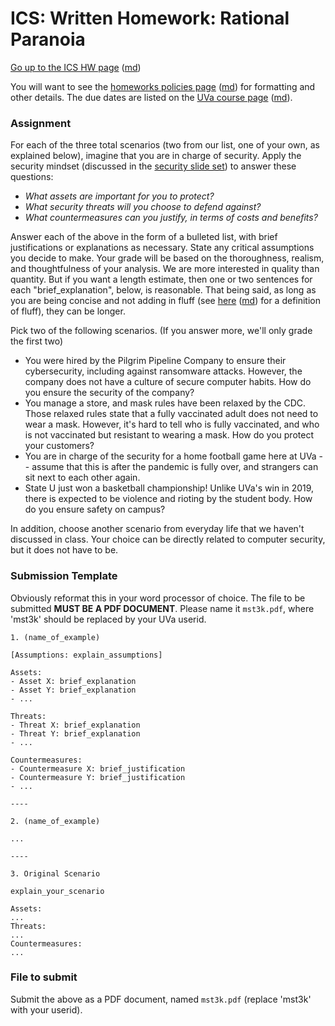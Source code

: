 ICS: Written Homework: Rational Paranoia
==========================================

[Go up to the ICS HW page](index.html) ([md](index.md))

You will want to see the [homeworks policies page](../uva/hw-policies.html)
([md](../uva/hw-policies.md)) for formatting and other details.  The due
dates are listed on the [UVa course page](../uva/index.html)
([md](../uva/index.md)).

### Assignment

For each of the three total scenarios (two from our list, one of your
own, as explained below), imagine that you are in charge of
security. Apply the security mindset (discussed in the [security slide
set](../slides/security-mindset.html#/)) to answer these questions:

- *What assets are important for you to protect?*
- *What security threats will you choose to defend against?*
- *What countermeasures can you justify, in terms of costs and benefits?*
	
Answer each of the above in the form of a bulleted list, with brief
justifications or explanations as necessary. State any critical
assumptions you decide to make. Your grade will be based on the
thoroughness, realism, and thoughtfulness of your analysis.  We are
more interested in quality than quantity.  But if you want a length
estimate, then one or two sentences for each "brief_explanation",
below, is reasonable.  That being said, as long as you are being
concise and not adding in fluff (see [here](../uva/hw-policies.html)
([md](../uva/hw-policies.md)) for a definition of fluff), they can be
longer.

Pick two of the following scenarios. (If you answer more, we'll
only grade the first two)

- You were hired by the Pilgrim Pipeline Company to ensure their cybersecurity, including against ransomware attacks.  However, the company does not have a culture of secure computer habits.  How do you ensure the security of the company?
- You manage a store, and mask rules have been relaxed by the CDC.  Those relaxed rules state that a fully vaccinated adult does not need to wear a mask.  However, it's hard to tell who is fully vaccinated, and who is not vaccinated but resistant to wearing a mask.  How do you protect your customers?
- You are in charge of the security for a home football game here at UVa -- assume that this is after the pandemic is fully over, and strangers can sit next to each other again.
- State U just won a basketball championship!  Unlike UVa's win in 2019, there is expected to be violence and rioting by the student body.  How do you ensure safety on campus?


In addition, choose another scenario from everyday life that we
haven't discussed in class.  Your choice can be directly related to
computer security, but it does not have to be.

### Submission Template

Obviously reformat this in your word processor of choice.  The file to
be submitted **MUST BE A PDF DOCUMENT**.  Please name it `mst3k.pdf`,
where 'mst3k' should be replaced by your UVa userid.


```
1. (name_of_example)

[Assumptions: explain_assumptions]

Assets:
- Asset X: brief_explanation
- Asset Y: brief_explanation
- ...

Threats:
- Threat X: brief_explanation
- Threat Y: brief_explanation
- ...

Countermeasures:
- Countermeasure X: brief_justification
- Countermeasure Y: brief_justification
- ...

----

2. (name_of_example)

...

----

3. Original Scenario

explain_your_scenario

Assets:
...
Threats:
...
Countermeasures:
...
```

### File to submit

Submit the above as a PDF document, named `mst3k.pdf` (replace 'mst3k'
with your userid).
